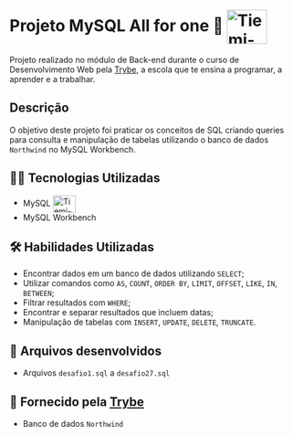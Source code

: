 # Projeto MySQL All for one 🤺 <img align="center" alt="Tiemi-MySQL" height="60" width="70" src="https://cdn.jsdelivr.net/gh/devicons/devicon/icons/mysql/mysql-original-wordmark.svg" />
          
Projeto realizado no módulo de Back-end durante o curso de Desenvolvimento Web pela [Trybe](https://www.betrybe.com/), a escola que te ensina a programar, a aprender e a trabalhar.

## Descrição

O objetivo deste projeto foi praticar os conceitos de SQL criando queries para consulta e manipulação de tabelas utilizando o banco de dados `Northwind` no MySQL Workbench.


## 👩‍💻 Tecnologias Utilizadas

- MySQL <img align="center" alt="Tiemi-MySQL" height="30" width="40" src="https://cdn.jsdelivr.net/gh/devicons/devicon/icons/mysql/mysql-original.svg" />
- MySQL Workbench


## 🛠️ Habilidades Utilizadas

- Encontrar dados em um banco de dados utilizando `SELECT`;
- Utilizar comandos como `AS`, `COUNT`, `ORDER BY`, `LIMIT`, `OFFSET`, `LIKE`, `IN`, `BETWEEN`;
- Filtrar resultados com `WHERE`;
- Encontrar e separar resultados que incluem datas;
- Manipulação de tabelas com `INSERT`, `UPDATE`, `DELETE`, `TRUNCATE`.


## 📂 Arquivos desenvolvidos

- Arquivos `desafio1.sql` a `desafio27.sql`

## 📓 Fornecido pela [Trybe](https://www.betrybe.com/)
- Banco de dados `Northwind`

